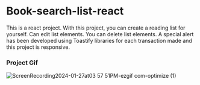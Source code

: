 <h1> Book-search-list-react</h1>

<p>
This is a react project.
    With this project, you can create a reading list for yourself. 
    Can edit list elements. 
    You can delete list elements. A special alert has been developed using Toastify libraries for each transaction made and this project is responsive.
</p>

<h3>Project Gif</h3>



![ScreenRecording2024-01-27at03 57 51PM-ezgif com-optimize (1)](https://github.com/nazanyilmaz/Book-Search-React/assets/147782488/f9f1d2d9-0140-4a54-8447-086edfadfbc3)
